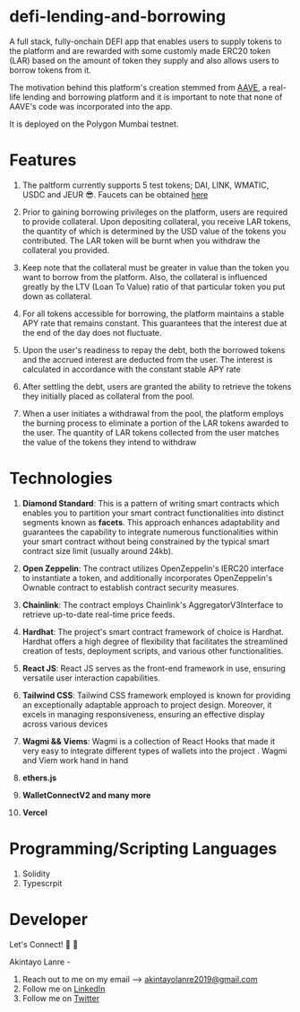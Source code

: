 # defi-lending-and-borrowing

A full stack, fully-onchain DEFI app that enables users to supply tokens to the platform and are rewarded with some customly made ERC20 token (LAR) based on the amount of token they supply and also allows users to borrow tokens from it.

The motivation behind this platform's creation stemmed from [AAVE](https://aave.com/), a real-life lending and borrowing platform and it is important to note that none of AAVE's code was incorporated into the app.

It is deployed on the Polygon Mumbai testnet.

# Features

1. The paltform currently supports 5 test tokens; DAI, LINK, WMATIC, USDC and JEUR 😎. Faucets can be obtained [here](https://app.aave.com/faucet/)

2. Prior to gaining borrowing privileges on the platform, users are required to provide collateral. Upon depositing collateral, you receive LAR tokens, the quantity of which is determined by the USD value of the tokens you contributed. The LAR token will be burnt when you withdraw the collateral you provided.

3. Keep note that the collateral must be greater in value than the token you want to borrow from the platform. Also, the collateral is influenced greatly by the LTV (Loan To Value) ratio of that particular token you put down as collateral.

4. For all tokens accessible for borrowing, the platform maintains a stable APY rate that remains constant. This guarantees that the interest due at the end of the day does not fluctuate.

5. Upon the user's readiness to repay the debt, both the borrowed tokens and the accrued interest are deducted from the user. The interest is calculated in accordance with the constant stable APY rate

6. After settling the debt, users are granted the ability to retrieve the tokens they initially placed as collateral from the pool.

7. When a user initiates a withdrawal from the pool, the platform employs the burning process to eliminate a portion of the LAR tokens awarded to the user. The quantity of LAR tokens collected from the user matches the value of the tokens they intend to withdraw

# Technologies

1. **Diamond Standard**: This is a pattern of writing smart contracts which enables you to partition your smart contract functionalities into distinct segments known as **facets**. This approach enhances adaptability and guarantees the capability to integrate numerous functionalities within your smart contract without being constrained by the typical smart contract size limit (usually around 24kb).

2. **Open Zeppelin**: The contract utilizes OpenZeppelin's IERC20 interface to instantiate a token, and additionally incorporates OpenZeppelin's Ownable contract to establish contract security measures.

3. **Chainlink**: The contract employs Chainlink's AggregatorV3Interface to retrieve up-to-date real-time price feeds.

4. **Hardhat**: The project's smart contract framework of choice is Hardhat. Hardhat offers a high degree of flexibility that facilitates the streamlined creation of tests, deployment scripts, and various other functionalities.

5. **React JS**: React JS serves as the front-end framework in use, ensuring versatile user interaction capabilities.

6. **Tailwind CSS**: Tailwind CSS framework employed is known for providing an exceptionally adaptable approach to project design. Moreover, it excels in managing responsiveness, ensuring an effective display across various devices

7. **Wagmi && Viems**: Wagmi is a collection of React Hooks that made it very easy to integrate different types of wallets into the project . Wagmi and Viem work hand in hand

8. **ethers.js**
9. **WalletConnectV2 and many more**
10. **Vercel**

# Programming/Scripting Languages

1. Solidity
2. Typescrpit

# Developer

Let's Connect! 👋 👋

Akintayo Lanre -

1. Reach out to me on my email --> akintayolanre2019@gmail.com
2. Follow me on [LinkedIn](https://www.linkedin.com/in/lanre-akintayo-b6462b238/)
3. Follow me on [Twitter](https://twitter.com/larry_codes?t=jJbdbfqX_BmTP_WFa5dosQ&s=08)
